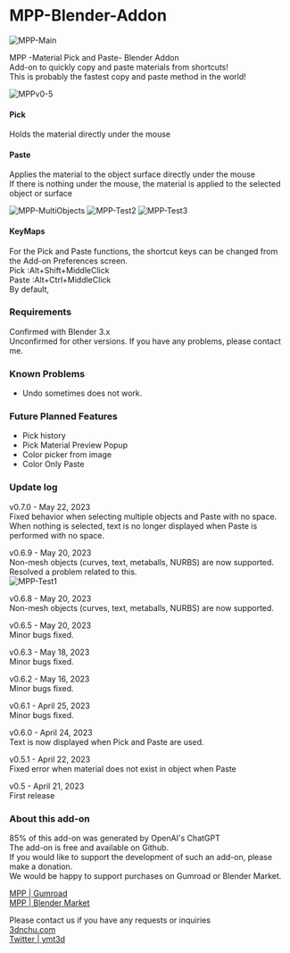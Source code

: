 # MPP-Blender-Addon
![MPP-Main](https://user-images.githubusercontent.com/7782271/233642499-eee27746-5005-4b7d-bfbb-07108802f1c3.jpg)

MPP -Material Pick and Paste- Blender Addon<br>
Add-on to quickly copy and paste materials from shortcuts!<br>
This is probably the fastest copy and paste method in the world!<br>

![MPPv0-5](https://user-images.githubusercontent.com/7782271/233788212-81dfc258-9277-45c0-9707-20502245925f.gif)

#### Pick<br>
Holds the material directly under the mouse

#### Paste<br>
Applies the material to the object surface directly under the mouse<br>
If there is nothing under the mouse, the material is applied to the selected object or surface<br>

![MPP-MultiObjects](https://user-images.githubusercontent.com/7782271/233788236-772c0dcf-4d93-4a64-a804-15390bf47b1e.gif)
![MPP-Test2](https://github.com/ymt3d/MPP-Blender-Addon/assets/7782271/019bcea8-30b6-4357-bb90-aa07ef7fb245)
![MPP-Test3](https://github.com/ymt3d/MPP-Blender-Addon/assets/7782271/74a2246b-741a-47d2-bcf5-9fc986ee503f)

#### KeyMaps<br>
For the Pick and Paste functions, the shortcut keys can be changed from the Add-on Preferences screen.<br>
Pick :Alt+Shift+MiddleClick <br>
Paste :Alt+Ctrl+MiddleClick<br>
By default, <br>

### Requirements<br>
Confirmed with Blender 3.x<br>
Unconfirmed for other versions. If you have any problems, please contact me.<br>

### Known Problems<br>
* Undo sometimes does not work.<br>

### Future Planned Features<br>
* Pick history<br>
* Pick Material Preview Popup<br>
* Color picker from image<br>
* Color Only Paste<br>

###  Update log<br>
v0.7.0 - May 22, 2023<br>
Fixed behavior when selecting multiple objects and Paste with no space.<br>
When nothing is selected, text is no longer displayed when Paste is performed with no space.<br>

v0.6.9 - May 20, 2023<br>
Non-mesh objects (curves, text, metaballs, NURBS) are now supported.<br>
Resolved a problem related to this.<br>
![MPP-Test1](https://github.com/ymt3d/MPP-Blender-Addon/assets/7782271/a3ef1bc0-1caf-4b00-9527-39e36f7d8789)

v0.6.8 - May 20, 2023<br>
Non-mesh objects (curves, text, metaballs, NURBS) are now supported.<br>

v0.6.5 - May 20, 2023<br>
Minor bugs fixed.<br>

v0.6.3 - May 18, 2023<br>
Minor bugs fixed.<br>

v0.6.2 - May 16, 2023<br>
Minor bugs fixed.<br>

v0.6.1 - April 25, 2023<br>
Minor bugs fixed.<br>

v0.6.0 - April 24, 2023<br>
Text is now displayed when Pick and Paste are used.<br>

v0.5.1 - April 22, 2023<br>
Fixed error when material does not exist in object when Paste<br>

v0.5 - April 21, 2023<br>
First release<br>

### About this add-on<br>
85% of this add-on was generated by OpenAI's ChatGPT<br>
The add-on is free and available on Github.<br>
If you would like to support the development of such an add-on, please make a donation.<br>
We would be happy to support purchases on Gumroad or Blender Market.<br>

[MPP | Gumroad](https://yamato3d.gumroad.com/l/mpp)<br>
[MPP | Blender Market](https://blendermarket.com/products/mpp)<br>

Please contact us if you have any requests or inquiries<br>
[3dnchu.com](https://3dnchu.com)<br>
[Twitter | ymt3d](https://twitter.com/ymt3d)<br>
